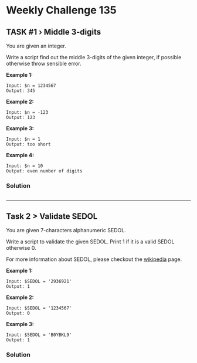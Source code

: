# Weekly Challenge 135

## TASK #1 › Middle 3-digits

You are given an integer.

Write a script find out the middle 3-digits of the given integer, if possible otherwise throw sensible error.

**Example 1:**
```
Input: $n = 1234567
Output: 345
```

**Example 2:**
```
Input: $n = -123
Output: 123
```

**Example 3:**
```
Input: $n = 1
Output: too short
```

**Example 4:**
```
Input: $n = 10
Output: even number of digits
```

### Solution

```python


```

---
## Task 2 > Validate SEDOL

You are given 7-characters alphanumeric SEDOL.

Write a script to validate the given SEDOL. Print 1 if it is a valid SEDOL otherwise 0.

For more information about SEDOL, please checkout the [wikipedia](https://en.wikipedia.org/wiki/SEDOL) page.

**Example 1:**
```
Input: $SEDOL = '2936921'
Output: 1
```

**Example 2:**
```
Input: $SEDOL = '1234567'
Output: 0
```

**Example 3:**
```
Input: $SEDOL = 'B0YBKL9'
Output: 1
```

### Solution

```python


```